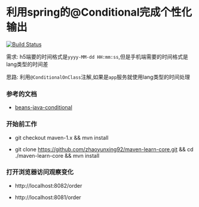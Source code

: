 # 利用spring的@Conditional完成个性化输出

[![Build Status](https://travis-ci.com/zhaoyunxing92/maven-learn.svg?branch=master)](https://travis-ci.com/zhaoyunxing92/maven-learn)

需求: h5端要的时间格式是`yyyy-MM-dd HH:mm:ss`,但是手机端需要的时间格式是lang类型的时间差

思路: 利用`@ConditionalOnClass`注解,如果是`app`服务就使用lang类型的时间处理

### 参考的文档

* [beans-java-conditional](https://docs.spring.io/spring/docs/5.0.15.RELEASE/spring-framework-reference/core.html#beans-java-conditional)

### 开始前工作

 * git checkout maven-1.x && mvn install
 
 * git clone https://github.com/zhaoyunxing92/maven-learn-core.git && cd ./maven-learn-core && mvn install
 
### 打开浏览器访问观察变化

* http://localhost:8082/order

* http://localhost:8081/order